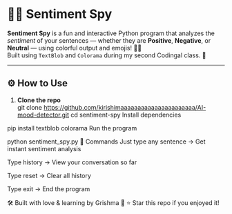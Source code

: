 # 🕵️‍♀️ Sentiment Spy

**Sentiment Spy** is a fun and interactive Python program that analyzes the *sentiment* of your sentences — whether they are **Positive**, **Negative**, or **Neutral** — using colorful output and emojis! 🎨😊  
Built using `TextBlob` and `Colorama` during my second Codingal class. 🚀

---

## ⚙️ How to Use

1. **Clone the repo**  
   git clone https://github.com/kirishimaaaaaaaaaaaaaaaaaaaaaa/AI-mood-detector.git
   cd sentiment-spy
Install dependencies


pip install textblob colorama
Run the program

python sentiment_spy.py
🧠 Commands
Just type any sentence → Get instant sentiment analysis

Type history → View your conversation so far

Type reset → Clear all history

Type exit → End the program

🛠 Built with love & learning by Grishma 💖
⭐ Star this repo if you enjoyed it!
